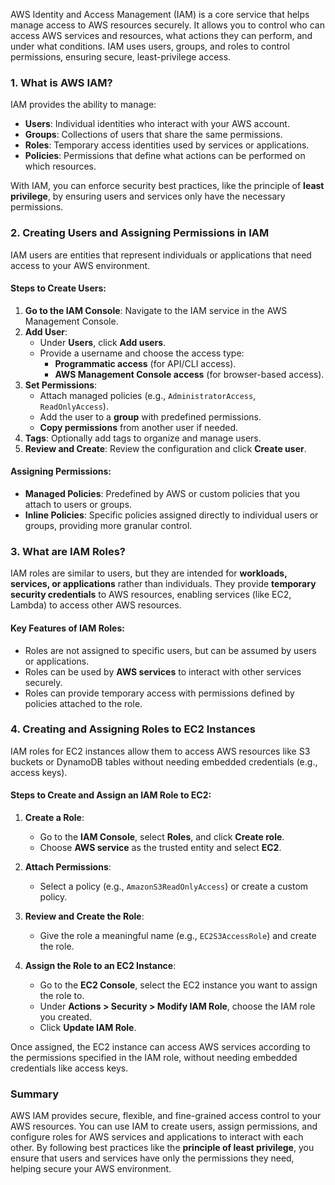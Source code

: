 AWS Identity and Access Management (IAM) is a core service that helps manage access to AWS resources securely. It allows you to control who can access AWS services and resources, what actions they can perform, and under what conditions. IAM uses users, groups, and roles to control permissions, ensuring secure, least-privilege access.

### 1. **What is AWS IAM?**

IAM provides the ability to manage:
- **Users**: Individual identities who interact with your AWS account.
- **Groups**: Collections of users that share the same permissions.
- **Roles**: Temporary access identities used by services or applications.
- **Policies**: Permissions that define what actions can be performed on which resources.

With IAM, you can enforce security best practices, like the principle of **least privilege**, by ensuring users and services only have the necessary permissions.

### 2. **Creating Users and Assigning Permissions in IAM**

IAM users are entities that represent individuals or applications that need access to your AWS environment.

#### Steps to Create Users:
1. **Go to the IAM Console**: Navigate to the IAM service in the AWS Management Console.
2. **Add User**:
   - Under **Users**, click **Add users**.
   - Provide a username and choose the access type:
     - **Programmatic access** (for API/CLI access).
     - **AWS Management Console access** (for browser-based access).
3. **Set Permissions**:
   - Attach managed policies (e.g., `AdministratorAccess`, `ReadOnlyAccess`).
   - Add the user to a **group** with predefined permissions.
   - **Copy permissions** from another user if needed.
4. **Tags**: Optionally add tags to organize and manage users.
5. **Review and Create**: Review the configuration and click **Create user**.

#### Assigning Permissions:
- **Managed Policies**: Predefined by AWS or custom policies that you attach to users or groups.
- **Inline Policies**: Specific policies assigned directly to individual users or groups, providing more granular control.

### 3. **What are IAM Roles?**

IAM roles are similar to users, but they are intended for **workloads, services, or applications** rather than individuals. They provide **temporary security credentials** to AWS resources, enabling services (like EC2, Lambda) to access other AWS resources.

#### Key Features of IAM Roles:
- Roles are not assigned to specific users, but can be assumed by users or applications.
- Roles can be used by **AWS services** to interact with other services securely.
- Roles can provide temporary access with permissions defined by policies attached to the role.

### 4. **Creating and Assigning Roles to EC2 Instances**

IAM roles for EC2 instances allow them to access AWS resources like S3 buckets or DynamoDB tables without needing embedded credentials (e.g., access keys).

#### Steps to Create and Assign an IAM Role to EC2:

1. **Create a Role**:
   - Go to the **IAM Console**, select **Roles**, and click **Create role**.
   - Choose **AWS service** as the trusted entity and select **EC2**.
   
2. **Attach Permissions**:
   - Select a policy (e.g., `AmazonS3ReadOnlyAccess`) or create a custom policy.
   
3. **Review and Create the Role**:
   - Give the role a meaningful name (e.g., `EC2S3AccessRole`) and create the role.

4. **Assign the Role to an EC2 Instance**:
   - Go to the **EC2 Console**, select the EC2 instance you want to assign the role to.
   - Under **Actions > Security > Modify IAM Role**, choose the IAM role you created.
   - Click **Update IAM Role**.

Once assigned, the EC2 instance can access AWS services according to the permissions specified in the IAM role, without needing embedded credentials like access keys.

### Summary

AWS IAM provides secure, flexible, and fine-grained access control to your AWS resources. You can use IAM to create users, assign permissions, and configure roles for AWS services and applications to interact with each other. By following best practices like the **principle of least privilege**, you ensure that users and services have only the permissions they need, helping secure your AWS environment.